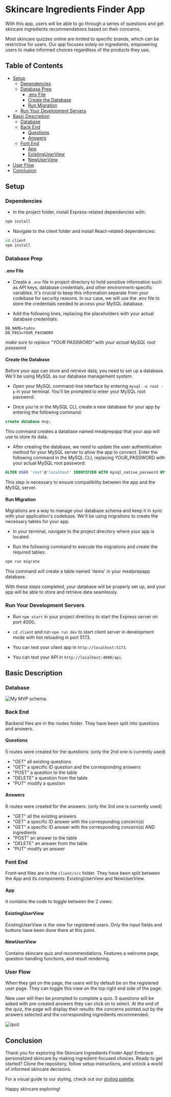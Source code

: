 # Skincare Ingredients Finder App

With this app, users will be able to go through a series of questions and get skincare ingredients recommendations based on their concerns.

Most skincare quizzes online are limited to specific brands, which can be restrictive for users. Our app focuses solely on ingredients, empowering users to make informed choices regardless of the products they use.

## Table of Contents

- [Setup](#setup)
  - [Dependencies](#dependencies)
  - [Database Prep](#database-prep)
    - [.env File](#env-file)
    - [Create the Database](#create-the-database)
    - [Run Migration](#run-migration)
  - [Run Your Development Servers](#run-your-development-servers)
- [Basic Description](#basic-description)
  - [Database](#database)
  - [Back End](#back-end)
    - [Questions](#questions)
    - [Answers](#answers)
  - [Font End](#font-end)
    - [App](#app)
    - [ExistingUserView](#existinguserview)
    - [NewUserView](#newuserview)
- [User Flow](#user-flow)
- [Conclusion](#conclusion)

## Setup

### Dependencies

- In the project folder, install Express-related dependencies with:

```bash
npm install
```

- Navigate to the client folder and install React-related dependencies:

```bash
cd client 
npm install
```

### Database Prep

#### .env File

- Create a `.env` file in project directory to hold sensitive information such as API keys, database credentials, and other environment-specific variables. It's crucial to keep this information separate from your codebase for security reasons. In our case, we will use the .env file to store the credentials needed to access your MySQL database.

- Add the following lines, replacing the placeholders with your actual database credentials:

```env
DB_NAME=todos
DB_PASS=YOUR_PASSWORD
```

*make sure to replace "YOUR PASSWORD" with your actual MySQL root password*

#### Create the Database

Before your app can store and retrieve data, you need to set up a database. We'll be using MySQL as our database management system.

- Open your MySQL command-line interface by entering `mysql -u root -p` in your terminal. You'll be prompted to enter your MySQL root password.

- Once you're in the MySQL CLI, create a new database for your app by entering the following command:

```sql
create database mvp;
```

This command creates a database named mealprepapp that your app will use to store its data.

- After creating the database, we need to update the user authentication method for your MySQL server to allow the app to connect. Enter the following command in the MySQL CLI, replacing YOUR_PASSWORD with your actual MySQL root password:

```sql
ALTER USER 'root'@'localhost' IDENTIFIED WITH mysql_native_password BY 'YOUR_PASSWORD';
```

This step is necessary to ensure compatibility between the app and the MySQL server.

#### Run Migration

Migrations are a way to manage your database schema and keep it in sync with your application's codebase. We'll be using migrations to create the necessary tables for your app.

- In your terminal, navigate to the project directory where your app is located.

- Run the following command to execute the migrations and create the required tables:

```bash
npm run migrate
```

This command will create a table named 'items' in your mealprepapp database.

With these steps completed, your database will be properly set up, and your app will be able to store and retrieve data seamlessly.

### Run Your Development Servers

- Run `npm start` in your project directory to start the Express server on port 4000.

- `cd client` and run `npm run dev` to start client server in development mode with hot reloading in port 5173.

- You can test your client app in `http://localhost:5173`.

- You can test your API in `http://localhost:4000/api`.

## Basic Description

### Database

![My MVP schema](/my_mvp.png).

### Back End

Backend files are in the routes folder. They have been split into questions and answers.

#### Questions

5 routes were created for the questions: (only the 2nd one is currently used)

- "GET" all existing questions
- "GET" a specific ID question and the corresponding answers
- "POST" a question to the table
- "DELETE" a question from the table
- "PUT" modify a question

#### Answers

6 routes were created for the answers: (only the 3rd one is currently used)

- "GET" all the existing answers
- "GET" a specific ID answer with the corresponding concern(s)
- "GET" a specific ID answer with the corresponding concern(s) AND ingredients
- "POST" an answer to the table
- "DELETE" an answer from the table
- "PUT" modify an answer

### Font End

Front-end files are in the `client/src` folder. They have been split between the App and its components: ExistingUserView and NewUserView.

#### App

It contains the code to toggle between the 2 views.

#### ExistingUserView

ExistingUserView is the view for registered users. Only the input fields and buttons have been done there at this point.

#### NewUserView

Contains skincare quiz and recommendations. Features a welcome page, question handling functions, and result rendering.

### User Flow

When they get on the page, the users will by default be on the registered user page. They can toggle this view on the top right end side of the page.

New user will then be prompted to complete a quiz. 5 questions will be asked with pre-created answers they can click on to select.
At the end of the quiz, the page will display their results: the concerns pointed out by the answers selected and the corresponding ingredients recommended.

![quiz](/Questions-answers%20layout.png)

## Conclusion

Thank you for exploring the Skincare Ingredients Finder App! Embrace personalized skincare by making ingredient-focused choices. Ready to get started? Clone the repository, follow setup instructions, and unlock a world of informed skincare decisions.

For a visual guide to our styling, check out our [styling palette](/My%20MVP%20color%20palette.png).

Happy skincare exploring!